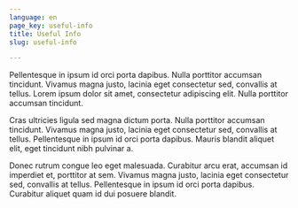 ```yaml
---
language: en
page_key: useful-info
title: Useful Info
slug: useful-info

---
```

Pellentesque in ipsum id orci porta dapibus. Nulla porttitor accumsan tincidunt. Vivamus magna justo, lacinia eget consectetur sed, convallis at tellus. Lorem ipsum dolor sit amet, consectetur adipiscing elit. Nulla porttitor accumsan tincidunt.

Cras ultricies ligula sed magna dictum porta. Nulla porttitor accumsan tincidunt. Vivamus magna justo, lacinia eget consectetur sed, convallis at tellus. Pellentesque in ipsum id orci porta dapibus. Mauris blandit aliquet elit, eget tincidunt nibh pulvinar a.

Donec rutrum congue leo eget malesuada. Curabitur arcu erat, accumsan id imperdiet et, porttitor at sem. Vivamus magna justo, lacinia eget consectetur sed, convallis at tellus. Pellentesque in ipsum id orci porta dapibus. Curabitur aliquet quam id dui posuere blandit.